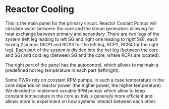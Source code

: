# Reactor Cooling

This is the main panel for the primary circuit. Reactor Coolant Pumps will circulate water between the core and the steam generators allowing for heat exchange between primary and secondary.
There are two legs of the system (left leg leading to left SG and right one leading to right SG), each having 2 pumps (RCP1 and RCP3 for the left leg, RCP2, RCP4 for the right leg).
Each part of the system is divided into the hot leg (between the core and SG) and cold leg (between SG and the core, where RCPs are located).

The right part of the panel has the autocontrol, which allows to maintain a predefined hot leg temperature in each part (left/right).

Some PWRs rely on constant RPM pumps. In such a case temperature in the core depends on reactor power (the higher power, the higher temperature). We decided to implement variable RPM pumps which allow to keep constant temperature in the core as this is generally more efficient and allows more to experiment on how systems interact between each other.
